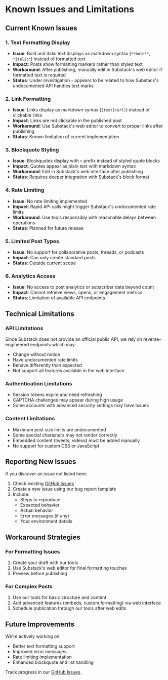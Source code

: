# Known Issues and Limitations

## Current Known Issues

### 1. Text Formatting Display
- **Issue**: Bold and italic text displays as markdown syntax (`**bold**`, `*italic*`) instead of formatted text
- **Impact**: Posts show formatting markers rather than styled text
- **Workaround**: After publishing, manually edit in Substack's web editor if formatted text is required
- **Status**: Under investigation - appears to be related to how Substack's undocumented API handles text marks

### 2. Link Formatting
- **Issue**: Links display as markdown syntax (`[text](url)`) instead of clickable links
- **Impact**: Links are not clickable in the published post
- **Workaround**: Use Substack's web editor to convert to proper links after publishing
- **Status**: Known limitation of current implementation

### 3. Blockquote Styling
- **Issue**: Blockquotes display with `>` prefix instead of styled quote blocks
- **Impact**: Quotes appear as plain text with markdown syntax
- **Workaround**: Edit in Substack's web interface after publishing
- **Status**: Requires deeper integration with Substack's block format

### 4. Rate Limiting
- **Issue**: No rate limiting implemented
- **Impact**: Rapid API calls might trigger Substack's undocumented rate limits
- **Workaround**: Use tools responsibly with reasonable delays between operations
- **Status**: Planned for future release

### 5. Limited Post Types
- **Issue**: No support for collaborative posts, threads, or podcasts
- **Impact**: Can only create standard posts
- **Status**: Outside current scope

### 6. Analytics Access
- **Issue**: No access to post analytics or subscriber data beyond count
- **Impact**: Cannot retrieve views, opens, or engagement metrics
- **Status**: Limitation of available API endpoints

## Technical Limitations

### API Limitations
Since Substack does not provide an official public API, we rely on reverse-engineered endpoints which may:
- Change without notice
- Have undocumented rate limits
- Behave differently than expected
- Not support all features available in the web interface

### Authentication Limitations
- Session tokens expire and need refreshing
- CAPTCHA challenges may appear during high usage
- Some accounts with advanced security settings may have issues

### Content Limitations
- Maximum post size limits are undocumented
- Some special characters may not render correctly
- Embedded content (tweets, videos) must be added manually
- No support for custom CSS or JavaScript

## Reporting New Issues

If you discover an issue not listed here:

1. Check existing [GitHub Issues](https://github.com/ty13r/substack-mcp-plus/issues)
2. Create a new issue using our bug report template
3. Include:
   - Steps to reproduce
   - Expected behavior
   - Actual behavior
   - Error messages (if any)
   - Your environment details

## Workaround Strategies

### For Formatting Issues
1. Create your draft with our tools
2. Use Substack's web editor for final formatting touches
3. Preview before publishing

### For Complex Posts
1. Use our tools for basic structure and content
2. Add advanced features (embeds, custom formatting) via web interface
3. Schedule publication through our tools after web edits

## Future Improvements

We're actively working on:
- Better text formatting support
- Improved error messages
- Rate limiting implementation
- Enhanced blockquote and list handling

Track progress in our [GitHub Issues](https://github.com/ty13r/substack-mcp-plus/issues).
